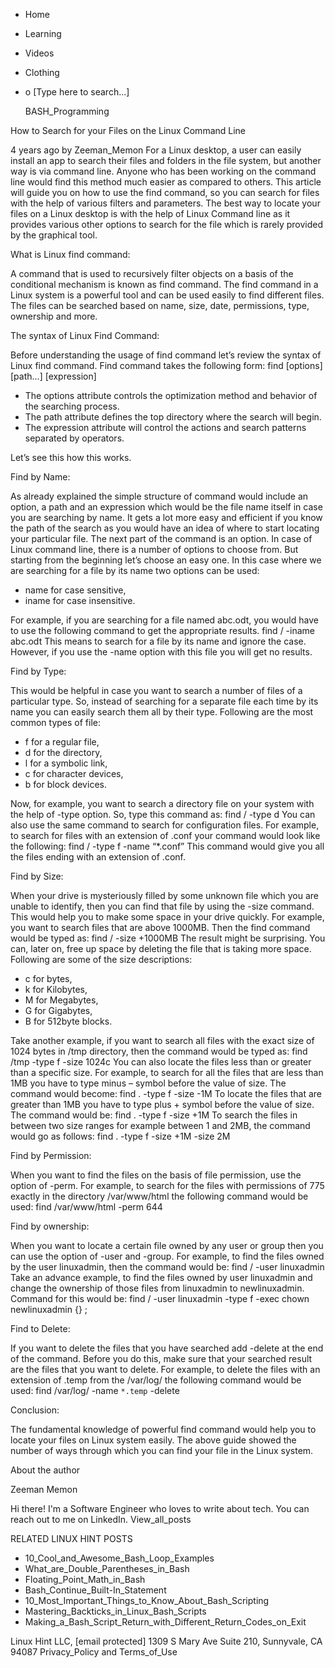 





















































* Home
* Learning
* Videos
* Clothing
*
  o [Type here to search...]


   BASH_Programming


How to Search for your Files on the Linux Command Line

4 years ago
by Zeeman_Memon
For a Linux desktop, a user can easily install an app to search their files and
folders in the file system, but another way is via command line. Anyone who has
been working on the command line would find this method much easier as compared
to others. This article will guide you on how to use the find command, so you
can search for files with the help of various filters and parameters.
The best way to locate your files on a Linux desktop is with the help of Linux
Command line as it provides various other options to search for the file which
is rarely provided by the graphical tool.


What is Linux find command:

A command that is used to recursively filter objects on a basis of the
conditional mechanism is known as find command. The find command in a Linux
system is a powerful tool and can be used easily to find different files. The
files can be searched based on name, size, date, permissions, type, ownership
and more.

The syntax of Linux Find Command:

Before understanding the usage of find command let’s review the syntax of Linux
find command. Find command takes the following form:
find [options] [path...] [expression]

* The options attribute controls the optimization method and behavior of the
  searching process.
* The path attribute defines the top directory where the search will begin.
* The expression attribute will control the actions and search patterns
  separated by operators.

Let’s see this how this works.

Find by Name:

As already explained the simple structure of command would include an option, a
path and an expression which would be the file name itself in case you are
searching by name. It gets a lot more easy and efficient if you know the path
of the search as you would have an idea of where to start locating your
particular file.
The next part of the command is an option. In case of Linux command line, there
is a number of options to choose from. But starting from the beginning let’s
choose an easy one. In this case where we are searching for a file by its name
two options can be used:

* name for case sensitive,
* iname for case insensitive.

For example, if you are searching for a file named abc.odt, you would have to
use the following command to get the appropriate results.
find / -iname abc.odt
This means to search for a file by its name and ignore the case.
However, if you use the -name option with this file you will get no results.

Find by Type:

This would be helpful in case you want to search a number of files of a
particular type. So, instead of searching for a separate file each time by its
name you can easily search them all by their type. Following are the most
common types of file:

* f for a regular file,
* d for the directory,
* l for a symbolic link,
* c for character devices,
* b for block devices.

Now, for example, you want to search a directory file on your system with the
help of -type option. So, type this command as:
find / -type d
You can also use the same command to search for configuration files. For
example, to search for files with an extension of .conf your command would look
like the following:
find / -type f -name “*.conf”
This command would give you all the files ending with an extension of .conf.

Find by Size:

When your drive is mysteriously filled by some unknown file which you are
unable to identify, then you can find that file by using the -size command.
This would help you to make some space in your drive quickly. For example, you
want to search files that are above 1000MB. Then the find command would be
typed as:
find / -size +1000MB
The result might be surprising. You can, later on, free up space by deleting
the file that is taking more space. Following are some of the size
descriptions:

* c for bytes,
* k for Kilobytes,
* M for Megabytes,
* G for Gigabytes,
* B for 512byte blocks.

Take another example, if you want to search all files with the exact size of
1024 bytes in /tmp directory, then the command would be typed as:
find /tmp -type f -size 1024c
You can also locate the files less than or greater than a specific size. For
example, to search for all the files that are less than 1MB you have to type
minus – symbol before the value of size. The command would become:
find . -type f -size -1M
To locate the files that are greater than 1MB you have to type plus + symbol
before the value of size. The command would be:
find . -type f -size +1M
To search the files in between two size ranges for example between 1 and 2MB,
the command would go as follows:
find . -type f -size +1M -size 2M

Find by Permission:

When you want to find the files on the basis of file permission, use the option
of -perm.
For example, to search for the files with permissions of 775 exactly in the
directory /var/www/html the following command would be used:
find /var/www/html -perm 644

Find by ownership:

When you want to locate a certain file owned by any user or group then you can
use the option of -user and -group. For example, to find the files owned by the
user linuxadmin, then the command would be:
find / -user linuxadmin
Take an advance example, to find the files owned by user linuxadmin and change
the ownership of those files from linuxadmin to newlinuxadmin. Command for this
would be:
find / -user linuxadmin -type f -exec chown newlinuxadmin {} \;

Find to Delete:

If you want to delete the files that you have searched add -delete at the end
of the command. Before you do this, make sure that your searched result are the
files that you want to delete.
For example, to delete the files with an extension of .temp from the /var/log/
the following command would be used:
find /var/log/ -name `*.temp` -delete

Conclusion:

The fundamental knowledge of powerful find command would help you to locate
your files on Linux system easily. The above guide showed the number of ways
through which you can find your file in the Linux system.


About the author


Zeeman Memon

Hi there! I'm a Software Engineer who loves to write about tech. You can reach
out to me on LinkedIn.
View_all_posts

RELATED LINUX HINT POSTS


* 10_Cool_and_Awesome_Bash_Loop_Examples
* What_are_Double_Parentheses_in_Bash
* Floating_Point_Math_in_Bash
* Bash_Continue_Built-In_Statement
* 10_Most_Important_Things_to_Know_About_Bash_Scripting
* Mastering_Backticks_in_Linux_Bash_Scripts
* Making_a_Bash_Script_Return_with_Different_Return_Codes_on_Exit

Linux Hint LLC, [email protected]
1309 S Mary Ave Suite 210, Sunnyvale, CA 94087
 Privacy_Policy and Terms_of_Use
